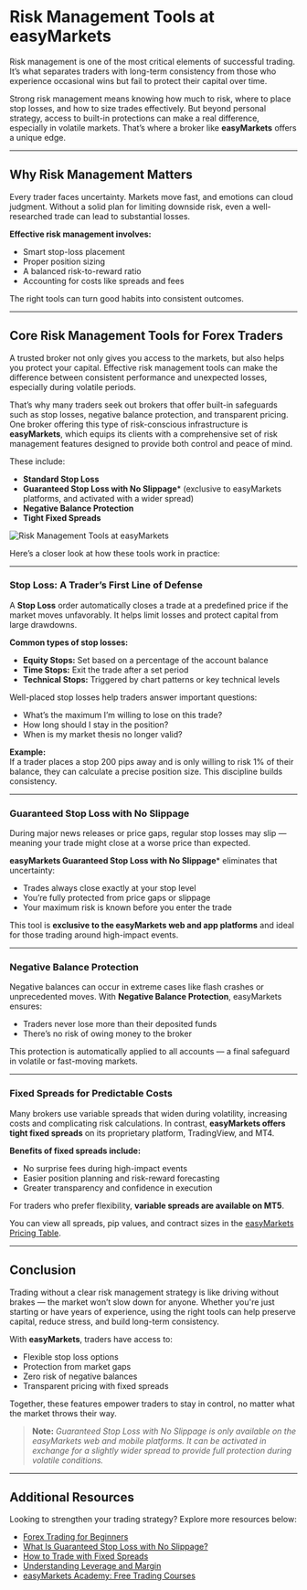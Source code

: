 <!--meta
title: Risk Management Tools at easyMarkets
slug: risk-management-tools-at-easymarkets
canonical_url:  https://www.easymarkets.com/risk-management-tools
date: 2025-10-08
keywords: [risk management, forex trading, stop loss, easyMarkets, guaranteed stop loss, fixed spreads, negative balance protection]
primary-keyword: risk management tools
meta_description: Discover the best risk management tools for traders, including stop losses, guaranteed protection, and fixed spreads from easyMarkets.
og_image: https://github.com/user-attachments/assets/f52e8de4-5cd3-4766-bda0-360406a8fb6b
images: [https://github.com/user-attachments/assets/f52e8de4-5cd3-4766-bda0-360406a8fb6b]
twitter_card: easyMarkets
-->

# Risk Management Tools at easyMarkets

Risk management is one of the most critical elements of successful trading. It’s what separates traders with long-term consistency from those who experience occasional wins but fail to protect their capital over time.

Strong risk management means knowing how much to risk, where to place stop losses, and how to size trades effectively. But beyond personal strategy, access to built-in protections can make a real difference, especially in volatile markets. That’s where a broker like **easyMarkets** offers a unique edge.

---

## Why Risk Management Matters

Every trader faces uncertainty. Markets move fast, and emotions can cloud judgment. Without a solid plan for limiting downside risk, even a well-researched trade can lead to substantial losses.

**Effective risk management involves:**

- Smart stop-loss placement  
- Proper position sizing  
- A balanced risk-to-reward ratio  
- Accounting for costs like spreads and fees  

The right tools can turn good habits into consistent outcomes.

---

## Core Risk Management Tools for Forex Traders

A trusted broker not only gives you access to the markets, but also helps you protect your capital. Effective risk management tools can make the difference between consistent performance and unexpected losses, especially during volatile periods.

That’s why many traders seek out brokers that offer built-in safeguards such as stop losses, negative balance protection, and transparent pricing. One broker offering this type of risk-conscious infrastructure is **easyMarkets**, which equips its clients with a comprehensive set of risk management features designed to provide both control and peace of mind.

These include:

- **Standard Stop Loss**  
- **Guaranteed Stop Loss with No Slippage*** (exclusive to easyMarkets platforms, and activated with a wider spread)  
- **Negative Balance Protection**  
- **Tight Fixed Spreads**

![Risk Management Tools at easyMarkets](https://github.com/user-attachments/assets/f52e8de4-5cd3-4766-bda0-360406a8fb6b)

Here’s a closer look at how these tools work in practice:

---

### Stop Loss: A Trader’s First Line of Defense

A **Stop Loss** order automatically closes a trade at a predefined price if the market moves unfavorably. It helps limit losses and protect capital from large drawdowns.

**Common types of stop losses:**

- **Equity Stops:** Set based on a percentage of the account balance  
- **Time Stops:** Exit the trade after a set period  
- **Technical Stops:** Triggered by chart patterns or key technical levels  

Well-placed stop losses help traders answer important questions:

- What’s the maximum I’m willing to lose on this trade?  
- How long should I stay in the position?  
- When is my market thesis no longer valid?  

**Example:**  
If a trader places a stop 200 pips away and is only willing to risk 1% of their balance, they can calculate a precise position size. This discipline builds consistency.

---

### Guaranteed Stop Loss with No Slippage

During major news releases or price gaps, regular stop losses may slip — meaning your trade might close at a worse price than expected.

**easyMarkets Guaranteed Stop Loss with No Slippage*** eliminates that uncertainty:

- Trades always close exactly at your stop level  
- You’re fully protected from price gaps or slippage  
- Your maximum risk is known before you enter the trade  

This tool is **exclusive to the easyMarkets web and app platforms** and ideal for those trading around high-impact events.

---

### Negative Balance Protection

Negative balances can occur in extreme cases like flash crashes or unprecedented moves. With **Negative Balance Protection**, easyMarkets ensures:

- Traders never lose more than their deposited funds  
- There’s no risk of owing money to the broker  

This protection is automatically applied to all accounts — a final safeguard in volatile or fast-moving markets.

---

### Fixed Spreads for Predictable Costs

Many brokers use variable spreads that widen during volatility, increasing costs and complicating risk calculations. In contrast, **easyMarkets offers tight fixed spreads** on its proprietary platform, TradingView, and MT4.

**Benefits of fixed spreads include:**

- No surprise fees during high-impact events  
- Easier position planning and risk-reward forecasting  
- Greater transparency and confidence in execution  

For traders who prefer flexibility, **variable spreads are available on MT5**.

You can view all spreads, pip values, and contract sizes in the [easyMarkets Pricing Table](https://www.easymarkets.com/en/trading/spreads-and-margins/).

---

## Conclusion

Trading without a clear risk management strategy is like driving without brakes — the market won’t slow down for anyone. Whether you're just starting or have years of experience, using the right tools can help preserve capital, reduce stress, and build long-term consistency.

With **easyMarkets**, traders have access to:

- Flexible stop loss options  
- Protection from market gaps  
- Zero risk of negative balances  
- Transparent pricing with fixed spreads  

Together, these features empower traders to stay in control, no matter what the market throws their way.

> **Note:** *Guaranteed Stop Loss with No Slippage is only available on the easyMarkets web and mobile platforms. It can be activated in exchange for a slightly wider spread to provide full protection during volatile conditions.*

---

## Additional Resources

Looking to strengthen your trading strategy? Explore more resources below:

- [Forex Trading for Beginners](https://github.com/JohnnyMTP/easyMarkets/blob/main/Forex%20Trading%20For%20Beginners.md)  
- [What Is Guaranteed Stop Loss with No Slippage?](https://www.easymarkets.com/risk-tools/guaranteed-stop-loss)  
- [How to Trade with Fixed Spreads](https://www.easymarkets.com/platform/fixed-spreads)  
- [Understanding Leverage and Margin](https://www.easymarkets.com/learn-forex/leverage)  
- [easyMarkets Academy: Free Trading Courses](https://www.easymarkets.com/academy)
